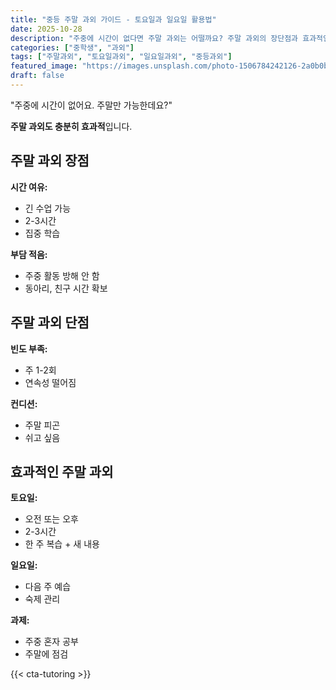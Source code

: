 ```yaml
---
title: "중등 주말 과외 가이드 - 토요일과 일요일 활용법"
date: 2025-10-28
description: "주중에 시간이 없다면 주말 과외는 어떨까요? 주말 과외의 장단점과 효과적인 활용법입니다."
categories: ["중학생", "과외"]
tags: ["주말과외", "토요일과외", "일요일과외", "중등과외"]
featured_image: "https://images.unsplash.com/photo-1506784242126-2a0b0b89c56a?w=1200&h=630&fit=crop"
draft: false
---
```


"주중에 시간이 없어요. 주말만 가능한데요?"

**주말 과외도 충분히 효과적**입니다.

## 주말 과외 장점

**시간 여유:**
- 긴 수업 가능
- 2-3시간
- 집중 학습

**부담 적음:**
- 주중 활동 방해 안 함
- 동아리, 친구 시간 확보

## 주말 과외 단점

**빈도 부족:**
- 주 1-2회
- 연속성 떨어짐

**컨디션:**
- 주말 피곤
- 쉬고 싶음

## 효과적인 주말 과외

**토요일:**
- 오전 또는 오후
- 2-3시간
- 한 주 복습 + 새 내용

**일요일:**
- 다음 주 예습
- 숙제 관리

**과제:**
- 주중 혼자 공부
- 주말에 점검

{{< cta-tutoring >}}
